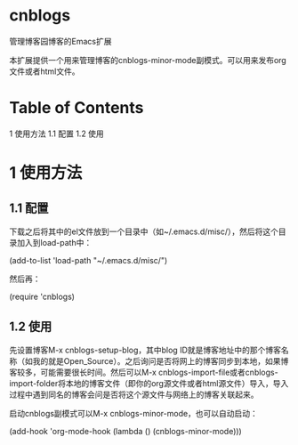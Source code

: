 cnblogs
=======

管理博客园博客的Emacs扩展


本扩展提供一个用来管理博客的cnblogs-minor-mode副模式。可以用来发布org文件或者html文件。
  

Table of Contents
=================
1 使用方法
    1.1 配置
    1.2 使用


1 使用方法 
===========

1.1 配置 
---------
   下载之后将其中的el文件放到一个目录中（如~/.emacs.d/misc/），然后将这个目录加入到load-path中：


  (add-to-list 'load-path
               "~/.emacs.d/misc/")

  然后再：


  (require 'cnblogs)


1.2 使用 
---------
   先设置博客M-x cnblogs-setup-blog，其中blog ID就是博客地址中的那个博客名称（如我的就是Open_Source）。之后询问是否将网上的博客同步到本地，如果博客较多，可能需要很长时间。然后可以M-x cnblogs-import-file或者cnblogs-import-folder将本地的博客文件（即你的org源文件或者html源文件）导入，导入过程中遇到同名的博客会问是否将这个源文件与网络上的博客关联起来。

   启动cnblogs副模式可以M-x cnblogs-minor-mode，也可以自动启动：


  (add-hook 'org-mode-hook (lambda ()
                             (cnblogs-minor-mode)))

   
